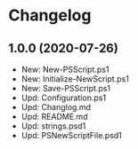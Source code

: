 ﻿# Changelog
## 1.0.0 (2020-07-26)
 - New: New-PSScript.ps1
 - New: Initialize-NewScript.ps1
 - New: Save-PSScript.ps1
 - Upd: Configuration.ps1
 - Upd: Changlog.md
 - Upd: README.md
 - Upd: strings.psd1
 - Upd: PSNewScriptFile.psd1
